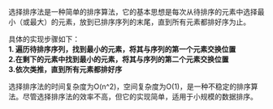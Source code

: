 选择排序法是一种简单的排序算法，它的基本思想是每次从待排序的元素中选择最小（或最大）的元素，放到已排序序列的末尾，直到所有元素都排好序为止。

具体的实现步骤如下：    
**1. 遍历待排序序列，找到最小的元素，将其与序列的第一个元素交换位置**     
**2.在剩下的元素中找到最小的元素，将其与序列的第二个元素交换位置**        
**3.依次类推，直到所有元素都排好序**      

选择排序法的时间复杂度为O(n^2)，空间复杂度为O(1)，是一种不稳定的排序算法。尽管选择排序法的效率不高，但它的实现简单，适用于小规模的数据排序。